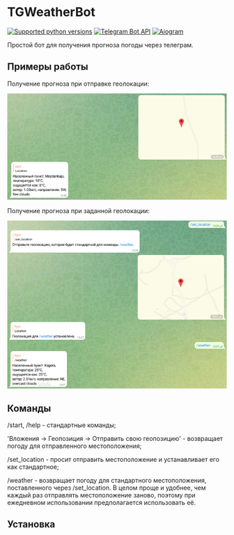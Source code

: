 # TGWeatherBot
[![Supported python versions](https://img.shields.io/badge/Python-3.7+-blue?style=flat-square&logo=python)](https://www.python.org/)
[![Telegram Bot API](https://img.shields.io/badge/Telegram%20Bot%20API-lightgrey?style=flat-square&logo=telegram)](https://core.telegram.org/bots/api/)
[![Aiogram](https://img.shields.io/badge/Aiogram-blue?style=flat-square)](https://github.com/aiogram/aiogram/)

Простой бот для получения прогноза погоды через телеграм.


## Примеры работы
Получение прогноза при отправке геолокации:
<p>
    <img src="readme-imgs/example1.PNG" />
</p>

Получение прогноза при заданной геолокации:
<p>
    <img src="readme-imgs/example2.PNG" />
</p>


## Команды
/start, /help - стандартные команды;

'Вложения -> Геопозиция -> Отправить свою геопозицию' - возвращает погоду для отправленного местоположения;

/set_location - просит отправить местоположение и устанавливает его как стандартное;

/weather - возвращает погоду для стандартного местоположения, поставленного через /set_location. В целом проще и удобнее,
чем каждый раз отправлять местоположение заново, поэтому при ежедневном использовании предполагается использовать её.


## Установка
